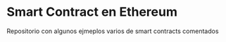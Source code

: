 # Smart Contract en Ethereum

Repositorio con algunos ejmeplos varios de smart contracts comentados
